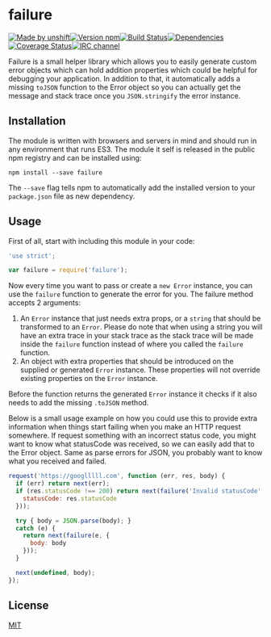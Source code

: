 # failure

[![Made by unshift][made-by]](http://unshift.io)[![Version npm][version]](http://browsenpm.org/package/failure)[![Build Status][build]](https://travis-ci.org/unshiftio/failure)[![Dependencies][david]](https://david-dm.org/unshiftio/failure)[![Coverage Status][cover]](https://coveralls.io/r/unshiftio/failure?branch=master)[![IRC channel][irc]](https://webchat.freenode.net/?channels=unshift)

[made-by]: https://img.shields.io/badge/made%20by-unshift-00ffcc.svg?style=flat-square
[version]: https://img.shields.io/npm/v/failure.svg?style=flat-square
[build]: https://img.shields.io/travis/unshiftio/failure/master.svg?style=flat-square
[david]: https://img.shields.io/david/unshiftio/failure.svg?style=flat-square
[cover]: https://img.shields.io/coveralls/unshiftio/failure/master.svg?style=flat-square
[irc]: https://img.shields.io/badge/IRC-irc.freenode.net%23unshift-00a8ff.svg?style=flat-square

Failure is a small helper library which allows you to easily generate custom
error objects which can hold addition properties which could be helpful for
debugging your application. In addition to that, it automatically adds a missing
`toJSON` function to the Error object so you can actually get the message and
stack trace once you `JSON.stringify` the error instance.

## Installation

The module is written with browsers and servers in mind and should run in any
environment that runs ES3. The module it self is released in the public npm
registry and can be installed using:

```
npm install --save failure
```

The `--save` flag tells npm to automatically add the installed version to your
`package.json` file as new dependency.

## Usage

First of all, start with including this module in your code:

```js
'use strict';

var failure = require('failure');
```

Now every time you want to pass or create a `new Error` instance, you can use
the `failure` function to generate the error for you. The failure method accepts
2 arguments:

1. An `Error` instance that just needs extra props, or a `string` that should be
   transformed to an `Error`. Please do note that when using a string you will
   have an extra trace in your stack trace as the stack trace will be made inside
   the `failure` function instead of where you called the `failure` function.
2. An object with extra properties that should be introduced on the supplied or
   generated `Error` instance. These properties will not override existing
   properties on the `Error` instance.

Before the function returns the generated `Error` instance it checks if it also
needs to add the missing `.toJSON` method.

Below is a small usage example on how you could use this to provide extra
information when things start failing when you make an HTTP request somewhere.
If request something with an incorrect status code, you might want to know what
statusCode was received, so we can easily add that to the Error object. Same as
parse errors for JSON, you probably want to know what you received and failed.

```js
request('https://googlllll.com', function (err, res, body) {
  if (err) return next(err);
  if (res.statusCode !== 200) return next(failure('Invalid statusCode', {
    statusCode: res.statusCode
  }));

  try { body = JSON.parse(body); }
  catch (e) {
    return next(failure(e, {
      body: body
    }));
  }

  next(undefined, body);
});
```

## License

[MIT](LICENSE)
